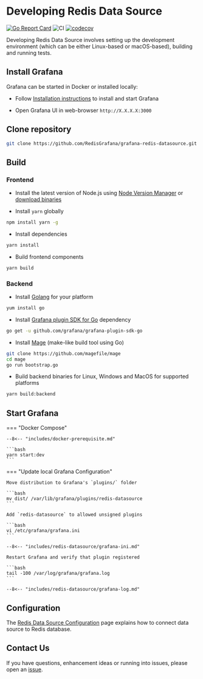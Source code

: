 # Developing Redis Data Source

[![Go Report Card](https://goreportcard.com/badge/github.com/RedisGrafana/grafana-redis-datasource)](https://goreportcard.com/report/github.com/RedisGrafana/grafana-redis-datasource)
![CI](https://github.com/RedisGrafana/grafana-redis-datasource/workflows/CI/badge.svg)
[![codecov](https://codecov.io/gh/RedisGrafana/grafana-redis-datasource/branch/master/graph/badge.svg?token=YX7995RPCF)](https://codecov.io/gh/RedisGrafana/grafana-redis-datasource)

Developing Redis Data Source involves setting up the development environment (which can be either Linux-based or macOS-based), building and running tests.

## Install Grafana

Grafana can be started in Docker or installed locally:

- Follow [Installation instructions](https://grafana.com/docs/grafana/latest/installation/) to install and start Grafana

- Open Grafana UI in web-browser `http://X.X.X.X:3000`

## Clone repository

```bash
git clone https://github.com/RedisGrafana/grafana-redis-datasource.git
```

## Build

### Frontend

- Install the latest version of Node.js using [Node Version Manager](https://github.com/nvm-sh/nvm) or [download binaries](https://nodejs.org/en/download/)

- Install `yarn` globally

```bash
npm install yarn -g
```

- Install dependencies

```bash
yarn install
```

- Build frontend components

```bash
yarn build
```

### Backend

- Install [Golang](https://golang.org/dl/) for your platform

```bash
yum install go
```

- Install [Grafana plugin SDK for Go](https://grafana.com/docs/grafana/latest/developers/plugins/backend/grafana-plugin-sdk-for-go/) dependency

```bash
go get -u github.com/grafana/grafana-plugin-sdk-go
```

- Install [Mage](https://magefile.org/) (make-like build tool using Go)

```bash
git clone https://github.com/magefile/mage
cd mage
go run bootstrap.go
```

- Build backend binaries for Linux, Windows and MacOS for supported platforms

```bash
yarn build:backend
```

## Start Grafana

=== "Docker Compose"

    --8<-- "includes/docker-prerequisite.md"

    ```bash
    yarn start:dev
    ```

=== "Update local Grafana Configuration"

    Move distribution to Grafana's `plugins/` folder

    ```bash
    mv dist/ /var/lib/grafana/plugins/redis-datasource
    ```

    Add `redis-datasource` to allowed unsigned plugins

    ```bash
    vi /etc/grafana/grafana.ini
    ```

    --8<-- "includes/redis-datasource/grafana-ini.md"

    Restart Grafana and verify that plugin registered

    ```bash
    tail -100 /var/log/grafana/grafana.log
    ```

    --8<-- "includes/redis-datasource/grafana-log.md"

## Configuration

The [Redis Data Source Configuration](../redis-datasource/configuration.md) page explains how to connect data source to Redis database.

## Contact Us

If you have questions, enhancement ideas or running into issues, please open an [issue](https://github.com/RedisGrafana/grafana-redis-datasource/issues/new/choose).
